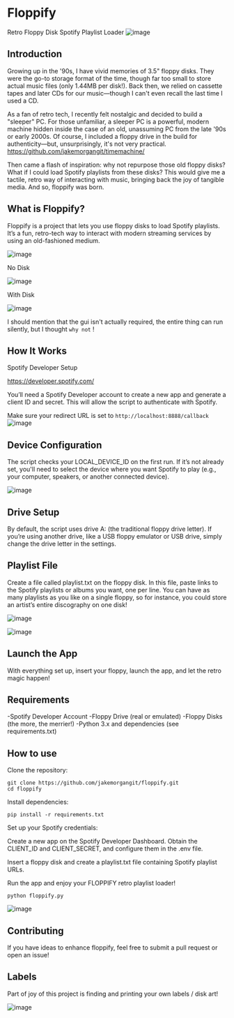 #  Floppify
Retro Floppy Disk Spotify Playlist Loader
![image](https://github.com/user-attachments/assets/f3f39165-b441-4082-a689-d17864cc7be2)


## Introduction
Growing up in the '90s, I have vivid memories of 3.5" floppy disks. They were the go-to storage format of the time, though far too small to store actual music files (only 1.44MB per disk!). Back then, we relied on cassette tapes and later CDs for our music—though I can't even recall the last time I used a CD.

As a fan of retro tech, I recently felt nostalgic and decided to build a "sleeper" PC. For those unfamiliar, a sleeper PC is a powerful, modern machine hidden inside the case of an old, unassuming PC from the late '90s or early 2000s. Of course, I included a floppy drive in the build for authenticity—but, unsurprisingly, it's not very practical.
https://github.com/jakemorgangit/timemachine/


Then came a flash of inspiration: why not repurpose those old floppy disks? What if I could load Spotify playlists from these disks? This would give me a tactile, retro way of interacting with music, bringing back the joy of tangible media. And so, floppify was born.

## What is Floppify?
Floppify is a project that lets you use floppy disks to load Spotify playlists. It’s a fun, retro-tech way to interact with modern streaming services by using an old-fashioned medium.

![image](https://github.com/user-attachments/assets/ff97600c-7f73-45d3-9f3e-e747a6f16403)


No Disk

![image](https://github.com/user-attachments/assets/96d0027e-8d72-41b2-a1ab-7f9e689da4ab)

With Disk

![image](https://github.com/user-attachments/assets/7b84f136-3383-4f03-9c5e-6c15ba656cd3)

I should mention that the gui isn't actually required, the entire thing can run silently, but I thought `why not` !


## How It Works
Spotify Developer Setup

https://developer.spotify.com/

You’ll need a Spotify Developer account to create a new app and generate a client ID and secret. This will allow the script to authenticate with Spotify.

Make sure your redirect URL is set to `http://localhost:8888/callback`
![image](https://github.com/user-attachments/assets/3daafb35-1595-4e0c-b860-71d755ec2a72)


## Device Configuration
The script checks your LOCAL_DEVICE_ID on the first run. If it’s not already set, you'll need to select the device where you want Spotify to play (e.g., your computer, speakers, or another connected device).


![image](https://github.com/user-attachments/assets/472a40bb-57f2-4e2a-876f-3d5c9b102667)


## Drive Setup
By default, the script uses drive A: (the traditional floppy drive letter). If you’re using another drive, like a USB floppy emulator or USB drive, simply change the drive letter in the settings.

## Playlist File
Create a file called playlist.txt on the floppy disk.  In this file, paste links to the Spotify playlists or albums you want, one per line. You can have as many playlists as you like on a single floppy, so for instance, you could store an artist’s entire discography on one disk!

![image](https://github.com/user-attachments/assets/06f141eb-6d48-44d5-9d3a-7d355fb2e0cc)


![image](https://github.com/user-attachments/assets/2c4ceb7c-80a9-4c6d-9883-a0497ba6e972)


## Launch the App
With everything set up, insert your floppy, launch the app, and let the retro magic happen!

## Requirements
-Spotify Developer Account
-Floppy Drive (real or emulated)
-Floppy Disks (the more, the merrier!)
-Python 3.x and dependencies (see requirements.txt)

## How to use

Clone the repository:

```
git clone https://github.com/jakemorgangit/floppify.git
cd floppify
```

Install dependencies:

```
pip install -r requirements.txt
```

Set up your Spotify credentials:

Create a new app on the Spotify Developer Dashboard.
Obtain the CLIENT_ID and CLIENT_SECRET, and configure them in the .env file.

Insert a floppy disk and create a playlist.txt file containing Spotify playlist URLs.

Run the app and enjoy your FLOPPIFY retro playlist loader!

```
python floppify.py
```


![image](https://github.com/user-attachments/assets/b44b0ba5-fdab-4f05-b3ae-0fa62113a4e0)


## Contributing
If you have ideas to enhance floppify, feel free to submit a pull request or open an issue!

## Labels
Part of joy of this project is finding and printing your own labels / disk art!

![image](https://github.com/user-attachments/assets/0318217a-2354-486d-9027-045e9891104c)



